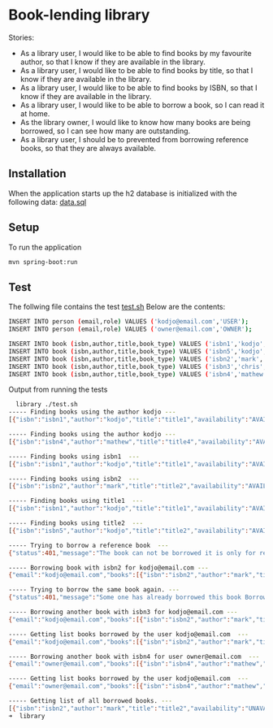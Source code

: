 # Book-lending library


Stories:
- As a library user, I would like to be able to find books by my favourite author, so that I know if they are available in the library.
- As a library user, I would like to be able to find books by title, so that I know if they are available in the library.
- As a library user, I would like to be able to find books by ISBN, so that I know if they are available in the library.
- As a library user, I would like to be able to borrow a book, so I can read it at home.
- As the library owner, I would like to know how many books are being borrowed, so I can see how many are outstanding.
- As a library user, I should be to prevented from borrowing reference books, so that they are always available.

## Installation
When the application starts up the h2 database is initialized with the following data:
[data.sql](./src/main/resources/data.sql )

## Setup
To run the application 
```sh
mvn spring-boot:run
```

## Test
The follwing file contains the test [test.sh](./test.sh) 
Below are the contents:

```sh
INSERT INTO person (email,role) VALUES ('kodjo@email.com','USER');
INSERT INTO person (email,role) VALUES ('owner@email.com','OWNER');

INSERT INTO book (isbn,author,title,book_type) VALUES ('isbn1','kodjo','title1','REFERENCE');
INSERT INTO book (isbn,author,title,book_type) VALUES ('isbn5','kodjo','title2','NORMAL');
INSERT INTO book (isbn,author,title,book_type) VALUES ('isbn2','mark','title2','NORMAL');
INSERT INTO book (isbn,author,title,book_type) VALUES ('isbn3','chris','title3', 'NORMAL');
INSERT INTO book (isbn,author,title,book_type) VALUES ('isbn4','mathew','title4', 'NORMAL');

```

Output from running the tests
```sh
  library ./test.sh          
----- Finding books using the author kodjo ---
[{"isbn":"isbn1","author":"kodjo","title":"title1","availability":"AVAILABLE"},{"isbn":"isbn5","author":"kodjo","title":"title2","availability":"AVAILABLE"}]

----- Finding books using the author kodjo ---
[{"isbn":"isbn4","author":"mathew","title":"title4","availability":"AVAILABLE"}]

----- Finding books using isbn1  ---
[{"isbn":"isbn1","author":"kodjo","title":"title1","availability":"AVAILABLE"}]

----- Finding books using isbn2  ---
[{"isbn":"isbn2","author":"mark","title":"title2","availability":"AVAILABLE"}]

----- Finding books using title1  ---
[{"isbn":"isbn1","author":"kodjo","title":"title1","availability":"AVAILABLE"}]

----- Finding books using title2  ---
[{"isbn":"isbn5","author":"kodjo","title":"title2","availability":"AVAILABLE"},{"isbn":"isbn2","author":"mark","title":"title2","availability":"AVAILABLE"}]

----- Trying to borrow a reference book  ---
{"status":401,"message":"The book can not be borrowed it is only for reference purposes BorrowBook(email=kodjo@email.com, isbn=isbn1)"}

----- Borrowing book with isbn2 for kodjo@email.com ---
{"email":"kodjo@email.com","books":[{"isbn":"isbn2","author":"mark","title":"title2","bookType":"NORMAL","borrower":{"email":"kodjo@email.com","role":"USER"}}]}

----- Trying to borrow the same book again. ---
{"status":401,"message":"Some one has already borrowed this book BorrowBook(email=kodjo@email.com, isbn=isbn2)"}

----- Borrowing another book with isbn3 for kodjo@email.com ---
{"email":"kodjo@email.com","books":[{"isbn":"isbn2","author":"mark","title":"title2","bookType":"NORMAL","borrower":{"email":"kodjo@email.com","role":"USER"}},{"isbn":"isbn3","author":"chris","title":"title3","bookType":"NORMAL","borrower":{"email":"kodjo@email.com","role":"USER"}}]}

----- Getting list books borrowed by the user kodjo@email.com  ---
{"email":"kodjo@email.com","books":[{"isbn":"isbn2","author":"mark","title":"title2","bookType":"NORMAL","borrower":{"email":"kodjo@email.com","role":"USER"}},{"isbn":"isbn3","author":"chris","title":"title3","bookType":"NORMAL","borrower":{"email":"kodjo@email.com","role":"USER"}}]}

----- Borrowing another book with isbn4 for user owner@email.com  ---
{"email":"owner@email.com","books":[{"isbn":"isbn4","author":"mathew","title":"title4","bookType":"NORMAL","borrower":{"email":"owner@email.com","role":"OWNER"}}]}

----- Getting list books borrowed by the user kodjo@email.com  ---
{"email":"owner@email.com","books":[{"isbn":"isbn4","author":"mathew","title":"title4","bookType":"NORMAL","borrower":{"email":"owner@email.com","role":"OWNER"}}]}

----- Getting list of all borrowed books. ---
[{"isbn":"isbn2","author":"mark","title":"title2","availability":"UNAVAILABLE"},{"isbn":"isbn3","author":"chris","title":"title3","availability":"UNAVAILABLE"},{"isbn":"isbn4","author":"mathew","title":"title4","availability":"UNAVAILABLE"}]
➜  library 


```
